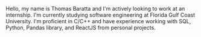 Hello, my name is Thomas Baratta and I'm actively looking to work at an internship. I'm currently studying software engineering at Florida Gulf Coast University. I'm proficient in C/C++ and have experience working with SQL, Python, Pandas library, and ReactJS from personal projects.




